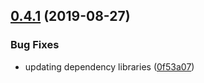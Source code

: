 ## [0.4.1](https://github.com/dmoonfire/spell-check-urls/compare/v0.4.0...v0.4.1) (2019-08-27)


### Bug Fixes

* updating dependency libraries ([0f53a07](https://github.com/dmoonfire/spell-check-urls/commit/0f53a07))
